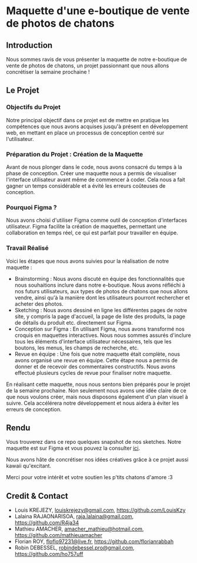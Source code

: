 # Maquette d'une e-boutique de vente de photos de chatons

## Introduction

Nous sommes ravis de vous présenter la maquette de notre e-boutique de vente de photos de chatons, un projet passionnant que nous allons concrétiser la semaine prochaine !

## Le Projet

### Objectifs du Projet

Notre principal objectif dans ce projet est de mettre en pratique les compétences que nous avons acquises jusqu'à présent en développement web, en mettant en place un processus de conception centré sur l'utilisateur.

### Préparation du Projet : Création de la Maquette

Avant de nous plonger dans le code, nous avons consacré du temps à la phase de conception.
Créer une maquette nous a permis de visualiser l'interface utilisateur avant même de commencer à coder. Cela nous a fait gagner un temps considérable et a évité les erreurs coûteuses de conception.

### Pourquoi Figma ?

Nous avons choisi d'utiliser Figma comme outil de conception d'interfaces utilisateur.
Figma facilite la création de maquettes, permettant une collaboration en temps réel, ce qui est parfait pour travailler en équipe.

### Travail Réalisé

Voici les étapes que nous avons suivies pour la réalisation de notre maquette :

- Brainstorming : Nous avons discuté en équipe des fonctionnalités que nous souhaitions inclure dans notre e-boutique. Nous avons réfléchi à nos futurs utilisateurs, aux types de photos de chatons que nous allons vendre, ainsi qu'à la manière dont les utilisateurs pourront rechercher et acheter des photos.
- Sketching : Nous avons dessiné en ligne les différentes pages de notre site, y compris la page d'accueil, la page de liste des produits, la page de détails du produit etc. directement sur Figma.
- Conception sur Figma : En utilisant Figma, nous avons transformé nos croquis en maquettes interactives. Nous nous sommes assurés d'inclure tous les éléments d'interface utilisateur nécessaires, tels que les boutons, les menus, les champs de recherche, etc.
- Revue en équipe : Une fois que notre maquette était complète, nous avons organisé une revue en équipe. Cette étape nous a permis de donner et de recevoir des commentaires constructifs. Nous avons effectué plusieurs cycles de revue pour finaliser notre maquette.

En réalisant cette maquette, nous nous sentons bien préparés pour le projet de la semaine prochaine.
Non seulement nous avons une idée claire de ce que nous voulons créer, mais nous disposons également d'un plan visuel à suivre.
Cela accélérera notre développement et nous aidera à éviter les erreurs de conception.

## Rendu

Vous trouverez dans ce repo quelques snapshot de nos sketches.
Notre maquette est sur Figma et vous pouvez la consulter [ici](https://www.figma.com/file/Uh4vufOK2AiXqQi6G777I4/CHATON-PROJECT?type=design&node-id=10%3A13&mode=design&t=1AaO22xbDseTq36N-1).


Nous avons hâte de concrétiser nos idées créatives grâce à ce projet aussi kawaii qu'excitant.

Merci pour votre intérêt et votre soutien les p'tits chatons d'amore :3

## Credit & Contact

- Louis KREJEZY, louiskrejezy@gmail.com, https://github.com/LouisKzy
- Lalaina RAJAONARISOA, raja.lalaina@gmail.com, https://github.com/R4ja34
- Mathieu AMACHER, amacher_mathieu@hotmail.com, https://github.com/mathieuamacher
- Florian ROY, floflo97231@live.fr, https://github.com/florianrabbah
- Robin DEBESSEL, robindebessel.pro@gmail.com, https://github.com/ho757uff
